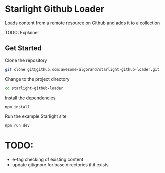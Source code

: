 # Starlight Github Loader

Loads content from a remote resource on Github and adds it to a collection

TODO: Explainer

## Get Started 

Clone the repository

```bash
git clone git@github.com:awesome-algorand/starlight-github-loader.git
```

Change to the project directory

```bash
cd starlight-github-loader
```

Install the dependencies

```bash
npm install
```

Run the example Starlight site
```bash
npm run dev
```

# TODO:

- e-tag checking of existing content
- update gitignore for base directories if it exists